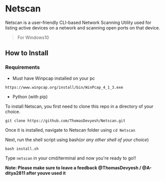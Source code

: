 # Netscan
Netscan is a user-friendly CLI-based Network Scanning Utility used for listing active devices on a network and scanning open ports on that device.

> For Windows10
## How to Install
### Requirements
- Must have Winpcap installed on your pc
```
https://www.winpcap.org/install/bin/WinPcap_4_1_3.exe
```
- Python (with pip)
 
To install Netscan, you first need to clone this repo in a directory of your choice.
```
git clone https://github.com/ThomasDevyesh/Netscan.git
```
Once it is installed, navigate to Netscan folder using ```cd Netscan```

Next, run the shell script using bash(*or any other shell of your choice*)
```
bash install.sh
```
Type ```netscan``` in your cmd/terminal and now you're ready to go!!

**Note: Please make sure to leave a feedback @ThomasDevyesh / @A-ditya2811 after youve used it**
